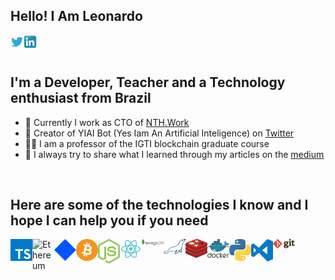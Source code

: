 ## Hello! I Am Leonardo

<a href="https://twitter.com/LeonardBonetti">
  <img align="left" alt="Leonardo Bonetti | Twitter" width="21px" src="https://raw.githubusercontent.com/LeonBonetti/LeonBonetti/master/assets/twitter.svg" />
</a>

<a href="https://www.linkedin.com/in/leonardo-bonetti-737b72174/">
  <img align="left" alt="Leonardo Bonetti | Linkedin" width="21px" src="https://raw.githubusercontent.com/LeonBonetti/LeonBonetti/master/assets/linkedin.svg" />
</a>

<br />
<br />

## I'm a Developer, Teacher and a Technology enthusiast from Brazil
- 🧔 Currently I work as CTO of [NTH.Work](https://nth.work/)
- 🤖 Creator of YIAI Bot (Yes Iam An Artificial Inteligence) on [Twitter](https://twitter.com/YesIamYiAI)
- 👨‍🎓 I am a professor of the IGTI blockchain graduate course
- 📕 I always try to share what I learned through my articles on the [medium](https://leonardobonetti.medium.com/)

<br />

## Here are some of the technologies I know and I hope I can help you if you need

<img align="left" alt="typescript" width="35px" src="https://raw.githubusercontent.com/LeonBonetti/LeonBonetti/master/assets/typescript.svg" />

<img align="left" alt="Ethereum" width="35px" src="https://raw.githubusercontent.com/simple-icons/simple-icons/develop/icons/ethereum.svg" />

<img align="left" alt="Waves" width="35px" src="https://raw.githubusercontent.com/LeonBonetti/LeonBonetti/master/assets/waves.svg" />

<img align="left" alt="Bitcoin" width="35px" src="https://raw.githubusercontent.com/LeonBonetti/LeonBonetti/master/assets/bitcoin.svg" />

<img align="left" alt="Nodejs" width="35px" src="https://raw.githubusercontent.com/LeonBonetti/LeonBonetti/master/assets/nodejs-icon.svg" />

<img align="left" alt="React" width="35px" src="https://raw.githubusercontent.com/LeonBonetti/LeonBonetti/master/assets/react.svg" />

<img align="left" alt="MongoDb" width="35px" src="https://raw.githubusercontent.com/LeonBonetti/LeonBonetti/master/assets/mongodb.svg" />

<img align="left" alt="MariaDb" width="35px" src="https://raw.githubusercontent.com/LeonBonetti/LeonBonetti/master/assets/mariadb.svg" />

<img align="left" alt="Redis" width="35px" src="https://raw.githubusercontent.com/LeonBonetti/LeonBonetti/master/assets/redis.svg" />

<img align="left" alt="Docker" width="35px" src="https://raw.githubusercontent.com/LeonBonetti/LeonBonetti/master/assets/docker.svg" />

<img align="left" alt="Python" width="35px" src="https://raw.githubusercontent.com/LeonBonetti/LeonBonetti/master/assets/python.svg" />

<img align="left" alt="VSCode" width="35px" src="https://raw.githubusercontent.com/LeonBonetti/LeonBonetti/master/assets/vscode.svg" />

<img align="left" alt="GIT" width="35px" src="https://raw.githubusercontent.com/LeonBonetti/LeonBonetti/master/assets/git.svg" />
